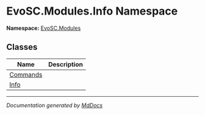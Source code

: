 ﻿<!--  
  <auto-generated>   
    The contents of this file were generated by a tool.  
    Changes to this file may be list if the file is regenerated  
  </auto-generated>   
-->

# EvoSC.Modules.Info Namespace

**Namespace:** [EvoSC.Modules](../index.md)  

## Classes

| Name                          | Description |
| ----------------------------- | ----------- |
| [Commands](Commands/index.md) |             |
| [Info](Info/index.md)         |             |

___

*Documentation generated by [MdDocs](https://github.com/ap0llo/mddocs)*
